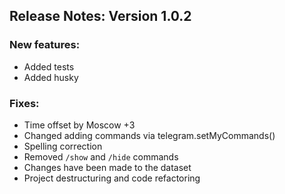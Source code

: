 ## Release Notes: Version 1.0.2

### New features:
- Added tests
- Added husky 


### Fixes:
- Time offset by Moscow +3
- Changed adding commands via telegram.setMyCommands() 
- Spelling correction
- Removed `/show` and `/hide` commands
- Changes have been made to the dataset
- Project destructuring and code refactoring